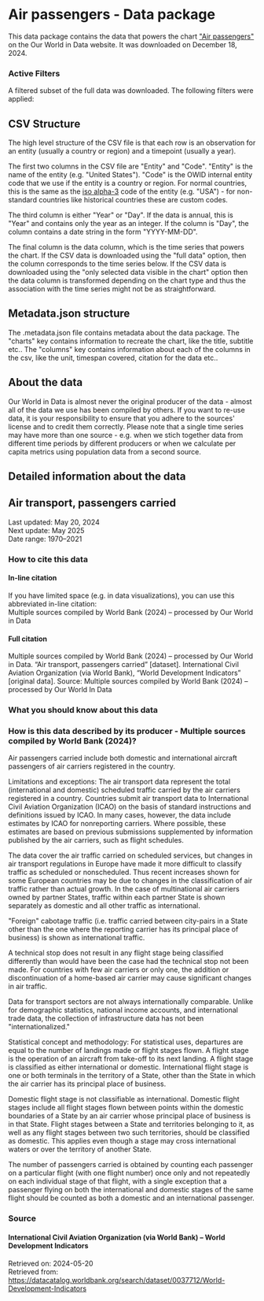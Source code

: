 # Air passengers - Data package

This data package contains the data that powers the chart ["Air passengers"](https://ourworldindata.org/grapher/air-passengers-carried?v=1&csvType=full&useColumnShortNames=false) on the Our World in Data website. It was downloaded on December 18, 2024.

### Active Filters

A filtered subset of the full data was downloaded. The following filters were applied:

## CSV Structure

The high level structure of the CSV file is that each row is an observation for an entity (usually a country or region) and a timepoint (usually a year).

The first two columns in the CSV file are "Entity" and "Code". "Entity" is the name of the entity (e.g. "United States"). "Code" is the OWID internal entity code that we use if the entity is a country or region. For normal countries, this is the same as the [iso alpha-3](https://en.wikipedia.org/wiki/ISO_3166-1_alpha-3) code of the entity (e.g. "USA") - for non-standard countries like historical countries these are custom codes.

The third column is either "Year" or "Day". If the data is annual, this is "Year" and contains only the year as an integer. If the column is "Day", the column contains a date string in the form "YYYY-MM-DD".

The final column is the data column, which is the time series that powers the chart. If the CSV data is downloaded using the "full data" option, then the column corresponds to the time series below. If the CSV data is downloaded using the "only selected data visible in the chart" option then the data column is transformed depending on the chart type and thus the association with the time series might not be as straightforward.

## Metadata.json structure

The .metadata.json file contains metadata about the data package. The "charts" key contains information to recreate the chart, like the title, subtitle etc.. The "columns" key contains information about each of the columns in the csv, like the unit, timespan covered, citation for the data etc..

## About the data

Our World in Data is almost never the original producer of the data - almost all of the data we use has been compiled by others. If you want to re-use data, it is your responsibility to ensure that you adhere to the sources' license and to credit them correctly. Please note that a single time series may have more than one source - e.g. when we stich together data from different time periods by different producers or when we calculate per capita metrics using population data from a second source.

## Detailed information about the data


## Air transport, passengers carried
Last updated: May 20, 2024  
Next update: May 2025  
Date range: 1970–2021  


### How to cite this data

#### In-line citation
If you have limited space (e.g. in data visualizations), you can use this abbreviated in-line citation:  
Multiple sources compiled by World Bank (2024) – processed by Our World in Data

#### Full citation
Multiple sources compiled by World Bank (2024) – processed by Our World in Data. “Air transport, passengers carried” [dataset]. International Civil Aviation Organization (via World Bank), “World Development Indicators” [original data].
Source: Multiple sources compiled by World Bank (2024) – processed by Our World In Data

### What you should know about this data

### How is this data described by its producer - Multiple sources compiled by World Bank (2024)?
Air passengers carried include both domestic and international aircraft passengers of air carriers registered in the country.

Limitations and exceptions: The air transport data represent the total (international and domestic) scheduled traffic carried by the air carriers registered in a country. Countries submit air transport data to International Civil Aviation Organization (ICAO) on the basis of standard instructions and definitions issued by ICAO. In many cases, however, the data include estimates by ICAO for nonreporting carriers. Where possible, these estimates are based on previous submissions supplemented by information published by the air carriers, such as flight schedules.

The data cover the air traffic carried on scheduled services, but changes in air transport regulations in Europe have made it more difficult to classify traffic as scheduled or nonscheduled. Thus recent increases shown for some European countries may be due to changes in the classification of air traffic rather than actual growth. In the case of multinational air carriers owned by partner States, traffic within each partner State is shown separately as domestic and all other traffic as international.

"Foreign" cabotage traffic (i.e. traffic carried between city-pairs in a State other than the one where the reporting carrier has its principal place of business) is shown as international traffic.

A technical stop does not result in any flight stage being classified differently than would have been the case had the technical stop not been made. For countries with few air carriers or only one, the addition or discontinuation of a home-based air carrier may cause significant changes in air traffic.

Data for transport sectors are not always internationally comparable. Unlike for demographic statistics, national income accounts, and international trade data, the collection of infrastructure data has not been "internationalized."

Statistical concept and methodology: For statistical uses, departures are equal to the number of landings made or flight stages flown. A flight stage is the operation of an aircraft from take-off to its next landing. A flight stage is classified as either international or domestic. International flight stage is one or both terminals in the territory of a State, other than the State in which the air carrier has its principal place of business.

Domestic flight stage is not classifiable as international. Domestic flight stages include all flight stages flown between points within the domestic boundaries of a State by an air carrier whose principal place of business is in that State. Flight stages between a State and territories belonging to it, as well as any flight stages between two such territories, should be classified as domestic. This applies even though a stage may cross international waters or over the territory of another State.

The number of passengers carried is obtained by counting each passenger on a particular flight (with one flight number) once only and not repeatedly on each individual stage of that flight, with a single exception that a passenger flying on both the international and domestic stages of the same flight should be counted as both a domestic and an international passenger.

### Source

#### International Civil Aviation Organization (via World Bank) – World Development Indicators
Retrieved on: 2024-05-20  
Retrieved from: https://datacatalog.worldbank.org/search/dataset/0037712/World-Development-Indicators  


    